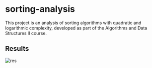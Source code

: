 # sorting-analysis
This project is an analysis of sorting algorithms with quadratic and logarithmic complexity, developed as part of the Algorithms and Data Structures II course.

## Results
![res](https://github.com/sth4rley/sorting-analysis/blob/main/resultados/15.png?raw=true)